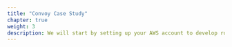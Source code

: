 ```yaml
---
title: "Convoy Case Study"
chapter: true
weight: 3
description: We will start by setting up your AWS account to develop robot applications with AWS RoboMaker. 
---
```


